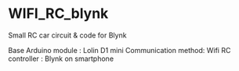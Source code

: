 # WIFI_RC_blynk
Small RC car circuit &amp; code for Blynk

Base Arduino module : Lolin D1 mini
Communication method: Wifi
RC controller       : Blynk on smartphone
